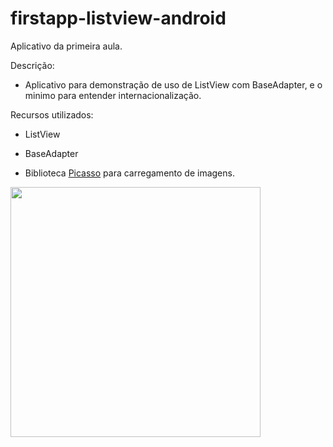 # firstapp-listview-android

Aplicativo da primeira aula.



Descrição:

- Aplicativo para demonstração de uso de ListView com BaseAdapter, e o minimo para entender internacionalização.



Recursos utilizados:

- ListView

- BaseAdapter

- Biblioteca <a href="http://square.github.io/picasso/" target="_blank">Picasso</a> para carregamento de imagens.

<img src="http://i.imgur.com/to4FxsT.png" width="400px">
